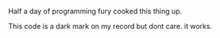 Half a day of programming fury cooked this thing up.

This code is a dark mark on my record but dont care. it works.

